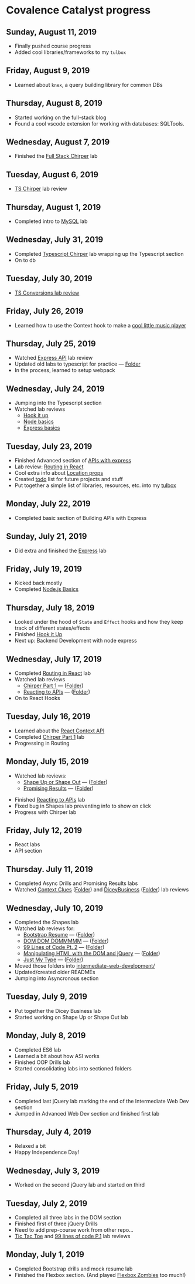 # Covalence Catalyst progress

Sunday, August 11, 2019
---
* Finally pushed course progress
* Added cool libraries/frameworks to my `tulbox`

Friday, August 9, 2019
---
* Learned about `knex`, a query building library for common DBs

Thursday, August 8, 2019
---
* Started working on the full-stack blog
* Found a cool vscode extension for working with databases: SQLTools.

Wednesday, August 7, 2019
---
* Finished the [Full Stack Chirper](https://github.com/nmay231/Catalyst-Course/tree/master/db/full-stack-chirp) lab

Tuesday, August 6, 2019
---
* [TS Chirper](https://www.youtube.com/watch?v=K0KygRdKBk4) lab review

Thursday, August 1, 2019
---
* Completed intro to [MySQL](https://github.com/nmay231/Catalyst-Course/tree/master/db/intro-to-sql) lab

Wednesday, July 31, 2019
---
* Completed [Typescript Chirper](https://github.com/nmay231/Catalyst-Course/tree/master/typescript/that-type-of-chirper) lab wrapping up the Typescript section
* On to db

Tuesday, July 30, 2019
---
* [TS Conversions lab review](https://www.youtube.com/watch?v=uF0cRgB6tUU)

Friday, July 26, 2019
---
* Learned how to use the Context hook to make a [cool little music player](https://www.youtube.com/watch?v=9HUiQsyr6Nc)

Thursday, July 25, 2019
---
* Watched [Express API](https://www.youtube.com/watch?v=yhv28HZClGo) lab review
* Updated old labs to typescript for practice &mdash; [Folder](https://github.com/nmay231/Catalyst-Course/tree/master/typescript/updated-to-typescript)
* In the process, learned to setup webpack

Wednesday, July 24, 2019
---
* Jumping into the Typescript section
* Watched lab reviews
    * [Hook it up](https://www.youtube.com/watch?v=mN_DdVBQS9k)
    * [Node basics](https://www.youtube.com/watch?v=cX4T0zCU-08)
    * [Express basics](https://www.youtube.com/watch?v=G17ZWbhOgHs)


Tuesday, July 23, 2019
---
* Finished Advanced section of [APIs with express](https://github.com/nmay231/Catalyst-Course/tree/master/backend-dev/building-apis-with-express)
* Lab review: [Routing in React](https://www.youtube.com/watch?v=P3GDmM6c23k)
* Cool extra info about [Location props](https://www.youtube.com/watch?v=F_F4mTSJ7zQ)
* Created [todo](todo.md) list for future projects and stuff
* Put together a simple list of libraries, resources, etc. into my [tulbox](tulbox.md)

Monday, July 22, 2019
---
* Completed basic section of Building APIs with Express

Sunday, July 21, 2019
---
* Did extra and finished the [Express](https://github.com/nmay231/Catalyst-Course/tree/master/backend-dev/expressjs) lab

Friday, July 19, 2019
---
* Kicked back mostly
* Completed [Node.js Basics](https://github.com/nmay231/Catalyst-Course/tree/master/backend-dev/node-basics)

Thursday, July 18, 2019
---
* Looked under the hood of `State` and `Effect` hooks and how they keep track of different states/effects
* Finished [Hook it Up](https://github.com/nmay231/Catalyst-Course/tree/master/reactjs/hook-it-up)
* Next up: Backend Development with node express

Wednesday, July 17, 2019
---
* Completed [Routing in React](https://github.com/nmay231/Catalyst-Course/tree/master/reactjs/routing-in-react) lab
* Watched lab reviews
    - [Chirper Part 1](https://www.youtube.com/watch?v=N4wwXCA0ksM) &mdash; ([Folder](https://github.com/nmay231/Catalyst-Course/tree/master/reactjs/chirper-pt1))
    - [Reacting to APIs](https://www.youtube.com/watch?v=erH4GgPqfkM) &mdash; ([Folder](https://github.com/nmay231/Catalyst-Course/tree/master/reactjs/reacting-to-apis))
* On to React Hooks

Tuesday, July 16, 2019
---
* Learned about the [React Context API](https://www.youtube.com/watch?v=dCaLbDMH3dM)
* Completed [Chirper Part 1](https://github.com/nmay231/Catalyst-Course/tree/master/reactjs/chirper-pt1) lab
* Progressing in Routing

Monday, July 15, 2019
---
* Watched lab reviews:
    - [Shape Up or Shape Out](https://www.youtube.com/watch?v=DQcZ6zvhuMg) &mdash; ([Folder](https://github.com/nmay231/Catalyst-Course/tree/master/advanced-web-development/shape-up-or-shape-out))
    - [Promising Results](https://www.youtube.com/watch?v=twmZjHQdHF8) &mdash; ([Folder](https://github.com/nmay231/Catalyst-Course/tree/master/advanced-web-development/promising-results))
<!--    - [Reacting to React](https://www.youtube.com/watch?v=x1vmsImawIg) (Unfortunately, using an old version) -->
* Finished [Reacting to APIs](https://github.com/nmay231/Catalyst-Course/tree/master/reactjs/reacting-to-apis) lab
* Fixed bug in Shapes lab preventing info to show on click
* Progress with Chirper lab

Friday, July 12, 2019
---
* React labs
* API section

Thursday. July 11, 2019
---
* Completed Async Drills and Promising Results labs
* Watched [Context Clues](https://www.youtube.com/watch?v=rmGuJrlJWOo) ([Folder](https://github.com/nmay231/Catalyst-Course/tree/master/advanced-web-development/context-clues)) and [DiceyBusiness](https://www.youtube.com/watch?v=PWMtI6YHS1k) ([Folder](https://github.com/nmay231/Catalyst-Course/tree/master/advanced-web-development/dicey-business)) lab reviews

Wednesday, July 10, 2019
---
* Completed the Shapes lab
* Watched lab reviews for: 
  - [Bootstrap Resume](https://www.youtube.com/watch?v=Vqv1tuk5au4) &mdash; ([Folder](https://github.com/nmay231/Catalyst-Course/tree/master/intermediate-web-development/bootstrap-resume/))
  - [DOM DOM DOMMMMM](https://www.youtube.com/watch?v=TaDdHJLYhTY) &mdash; ([Folder](https://github.com/nmay231/Catalyst-Course/tree/master/intermediate-web-development/dom-dom-dommmmmmm))
  - [99 Lines of Code Pt. 2](https://www.youtube.com/watch?v=I7f-K0SnrSg) &mdash; ([Folder](https://github.com/nmay231/Catalyst-Course/tree/master/intermediate-web-development/ninety-nine-lines-of-code-part-2))
  - [Manipulating HTML with the DOM and jQuery](https://www.youtube.com/watch?v=YKceis--BBA) &mdash; ([Folder](https://github.com/nmay231/Catalyst-Course/tree/master/intermediate-web-development/manipulating-html))
  - [Just My Type](https://www.youtube.com/watch?v=j_9j1FK6tWI) &mdash; ([Folder](https://github.com/nmay231/Catalyst-Course/tree/master/intermediate-web-development/just-my-type))
* Moved those folders into [intermediate-web-development/](https://github.com/nmay231/Catalyst-Course/tree/master/intermediate-web-development/)
* Updated/created older READMEs
* Jumping into Asyncronous section

Tuesday, July 9, 2019
---
* Put together the Dicey Business lab
* Started working on Shape Up or Shape Out lab

Monday, July 8, 2019
---
* Completed ES6 lab
* Learned a bit about how ASI works
* Finished OOP Drills lab
* Started consolidating labs into sectioned folders

Friday, July 5, 2019
---
* Completed last jQuery lab marking the end of the Intermediate Web Dev section
* Jumped in Advanced Web Dev section and finished first lab

Thursday, July 4, 2019
---
* Relaxed a bit
* Happy Independence Day!

Wednesday, July 3, 2019
---
* Worked on the second jQuery lab and started on third

Tuesday, July 2, 2019
---
* Completed all three labs in the DOM section
* Finished first of three jQuery Drills
* Need to add prep-course work from other repo...
* [Tic Tac Toe](https://youtu.be/qUolFOAlWiU) and [99 lines of code P.1](https://youtu.be/BC1OqWlxScw) lab reviews

Monday, July 1, 2019
---
* Completed Bootstrap drills and mock resume lab
* Finished the Flexbox section. (And played [Flexbox Zombies](https://mastery.games/p/flexbox-zombies) too much!)
